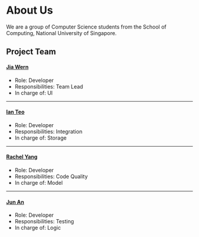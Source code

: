 # About Us

We are a group of Computer Science students from the School of Computing, National University of Singapore.

## Project Team

#### [Jia Wern](https://github.com/l0g1cal)<br>

* Role: Developer<br>
* Responsibilities: Team Lead<br>
* In charge of: UI

-----

#### [Ian Teo](https://github.com/IanTeo)<br>

* Role: Developer<br>
* Responsibilities: Integration<br>
* In charge of: Storage

-----

#### [Rachel Yang](https://github.com/JJ-Rachel)<br>

* Role: Developer<br>
* Responsibilities: Code Quality<br>
* In charge of: Model

-----

#### [Jun An](https://github.com/yamidark)<br>

* Role: Developer<br>
* Responsibilities: Testing<br>
* In charge of: Logic
